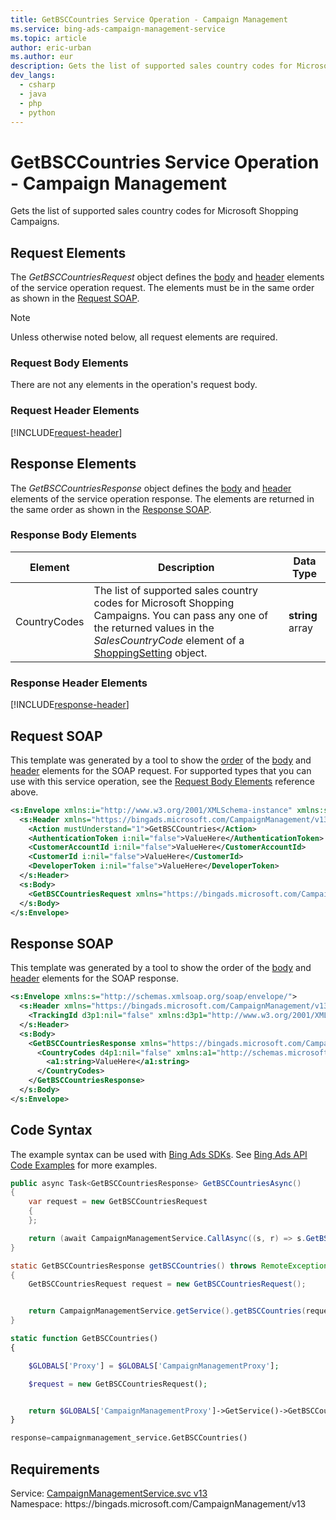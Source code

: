 ```yaml
---
title: GetBSCCountries Service Operation - Campaign Management
ms.service: bing-ads-campaign-management-service
ms.topic: article
author: eric-urban
ms.author: eur
description: Gets the list of supported sales country codes for Microsoft Shopping Campaigns.
dev_langs: 
  - csharp
  - java
  - php
  - python
---
```

# GetBSCCountries Service Operation - Campaign Management
Gets the list of supported sales country codes for Microsoft Shopping Campaigns.

## <a name="request"></a>Request Elements
The *GetBSCCountriesRequest* object defines the [body](#request-body) and [header](#request-header) elements of the service operation request. The elements must be in the same order as shown in the [Request SOAP](#request-soap). 

> [!NOTE]
> Unless otherwise noted below, all request elements are required.

### <a name="request-body"></a>Request Body Elements
There are not any elements in the operation's request body.

### <a name="request-header"></a>Request Header Elements
[!INCLUDE[request-header](./includes/request-header.md)]

## <a name="response"></a>Response Elements
The *GetBSCCountriesResponse* object defines the [body](#response-body) and [header](#response-header) elements of the service operation response. The elements are returned in the same order as shown in the [Response SOAP](#response-soap).

### <a name="response-body"></a>Response Body Elements

|Element|Description|Data Type|
|-----------|---------------|-------------|
|<a name="countrycodes"></a>CountryCodes|The list of supported sales country codes for Microsoft Shopping Campaigns. You can pass any one of the returned values in the *SalesCountryCode* element of a [ShoppingSetting](shoppingsetting.md) object.|**string** array|

### <a name="response-header"></a>Response Header Elements
[!INCLUDE[response-header](./includes/response-header.md)]

## <a name="request-soap"></a>Request SOAP
This template was generated by a tool to show the [order](../guides/services-protocol.md#element-order) of the [body](#request-body) and [header](#request-header) elements for the SOAP request. For supported types that you can use with this service operation, see the [Request Body Elements](#request-body) reference above.

```xml
<s:Envelope xmlns:i="http://www.w3.org/2001/XMLSchema-instance" xmlns:s="http://schemas.xmlsoap.org/soap/envelope/">
  <s:Header xmlns="https://bingads.microsoft.com/CampaignManagement/v13">
    <Action mustUnderstand="1">GetBSCCountries</Action>
    <AuthenticationToken i:nil="false">ValueHere</AuthenticationToken>
    <CustomerAccountId i:nil="false">ValueHere</CustomerAccountId>
    <CustomerId i:nil="false">ValueHere</CustomerId>
    <DeveloperToken i:nil="false">ValueHere</DeveloperToken>
  </s:Header>
  <s:Body>
    <GetBSCCountriesRequest xmlns="https://bingads.microsoft.com/CampaignManagement/v13" />
  </s:Body>
</s:Envelope>
```

## <a name="response-soap"></a>Response SOAP
This template was generated by a tool to show the order of the [body](#response-body) and [header](#response-header) elements for the SOAP response.

```xml
<s:Envelope xmlns:s="http://schemas.xmlsoap.org/soap/envelope/">
  <s:Header xmlns="https://bingads.microsoft.com/CampaignManagement/v13">
    <TrackingId d3p1:nil="false" xmlns:d3p1="http://www.w3.org/2001/XMLSchema-instance">ValueHere</TrackingId>
  </s:Header>
  <s:Body>
    <GetBSCCountriesResponse xmlns="https://bingads.microsoft.com/CampaignManagement/v13">
      <CountryCodes d4p1:nil="false" xmlns:a1="http://schemas.microsoft.com/2003/10/Serialization/Arrays" xmlns:d4p1="http://www.w3.org/2001/XMLSchema-instance">
        <a1:string>ValueHere</a1:string>
      </CountryCodes>
    </GetBSCCountriesResponse>
  </s:Body>
</s:Envelope>
```

## <a name="example"></a>Code Syntax
The example syntax can be used with [Bing Ads SDKs](../guides/client-libraries.md). See [Bing Ads API Code Examples](../guides/code-examples.md) for more examples.
```csharp
public async Task<GetBSCCountriesResponse> GetBSCCountriesAsync()
{
	var request = new GetBSCCountriesRequest
	{
	};

	return (await CampaignManagementService.CallAsync((s, r) => s.GetBSCCountriesAsync(r), request));
}
```
```java
static GetBSCCountriesResponse getBSCCountries() throws RemoteException, Exception
{
	GetBSCCountriesRequest request = new GetBSCCountriesRequest();


	return CampaignManagementService.getService().getBSCCountries(request);
}
```
```php
static function GetBSCCountries()
{

	$GLOBALS['Proxy'] = $GLOBALS['CampaignManagementProxy'];

	$request = new GetBSCCountriesRequest();


	return $GLOBALS['CampaignManagementProxy']->GetService()->GetBSCCountries($request);
}
```
```python
response=campaignmanagement_service.GetBSCCountries()
```

## Requirements
Service: [CampaignManagementService.svc v13](https://campaign.api.bingads.microsoft.com/Api/Advertiser/CampaignManagement/v13/CampaignManagementService.svc)  
Namespace: https\://bingads.microsoft.com/CampaignManagement/v13  

